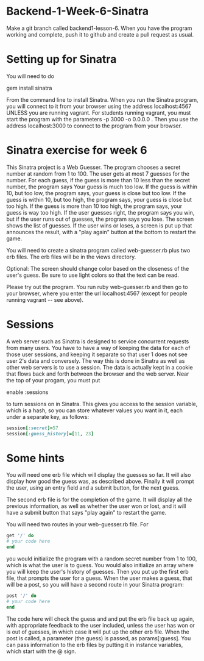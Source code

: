 # Backend-1-Week-6-Sinatra

Make a git branch called backend1-lesson-6.  When you have the program working and complete, push it to github and create a pull request as usual.

# Setting up for Sinatra

You will need to do  
  
gem install sinatra  
  
From the command line to install Sinatra.  When you run the Sinatra program, you will connect to it from your browser using the address localhost:4567 UNLESS you are running
vagrant.  For students running vagrant, you must start the program with the parameters -p 3000 -o 0.0.0.0 .  Then you use the address localhost:3000 to connect to the
program from your browser.

# Sinatra exercise for week 6

This Sinatra project is a Web Guesser.  The program chooses a secret number at random from 1 to 100.  The user gets at most 7 guesses for the number.  For each guess, if the guess is more than 10 less than the secret number, the program says Your guess is much too low.  If the guess is within 10, but too low, the program says, your guess is close but too low.  If the guess is within 10, but too high, the program says, your guess is close but too high.  If the guess is more than 10 too high, the program says, your guess is way too high.  If the user guesses right, the program says you win, but if the user runs out of guesses, the program says you lose.  The screen shows the list of guesses.  If the user wins or loses, a screen is put up that announces the result, with a "play again" button at the bottom to restart the game.

You will need to create a sinatra program called web-guesser.rb plus two erb files.  The erb files will be in the views directory.

Optional: The screen should change color based on the closeness of the user's guess.  Be sure to use light colors so that the text can be read.

Please try out the program.  You run ruby web-guesser.rb and then go to your browser, where you enter the url localhost:4567 (except for people running vagrant -- see 
above).

# Sessions

A web server such as Sinatra is designed to service concurrent requests from many users.  You have to have a way of keeping the data for each of those user sessions,
and keeping it separate so that user 1 does not see user 2's data and conversely.  The way this is done in Sinatra as well as other web servers is to use a session.
The data is actually kept in a cookie that flows back and forth between the browser and the web server.  Near the top of your progam, you must put

enable :sessions

to turn sessions on in Sinatra.  This gives you access to the session variable, which is a hash, so you can store whatever values you want in it, each under 
a separate key, as follows:

```ruby
session[:secret]=57
session[:guess_history]=[11, 23]
```

# Some hints

You will need one erb file which will display the guesses so far.  It will also display how good the guess was, as described above.  Finally it will prompt the
user, using an entry field and a submit button, for the next guess.  

The second erb file is for the completion of the game.  It will display all the previous information, as well as whether the user won or lost,
and it will have a submit button that says "play again" to restart the game.

You will need two routes in your web-guesser.rb file.  For  

```ruby
get '/' do
# your code here
end
```
  
you would initialize the program with a random secret number from 1 to 100, which is what the user
is to guess.  You would also initialize an array where you will keep the user's history of guesses.  Then you put up the first erb file, that prompts the user for a guess.
When the user makes a guess, that will be a post, so you will have a second route in your Sinatra program:  
  
```ruby
post '/' do
# your code here
end
```
  
The code here will check the guess and and put the erb file back up again, with
appropriate feedback to the user included, unless the user has won or is out of guesses, in which case
it will put up the other erb file.  When the post is called, a parameter (the guess) is passed, as params[:guess].  You can pass information to the erb files by putting it
in instance variables, which start with the @ sign.


